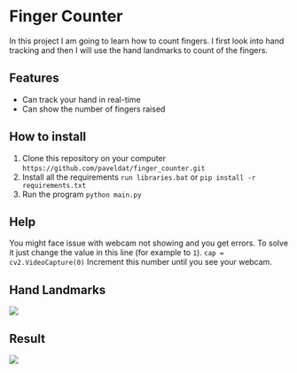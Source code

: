 # Finger Counter
In this project I am going to learn how to count fingers. 
I first look into hand tracking and then I will use the hand landmarks to count of the fingers.

## Features
* Can track your hand in real-time
* Can show the number of fingers raised

## How to install
1. Clone this repository on your computer
`https://github.com/paveldat/finger_counter.git`
2. Install all the requirements
`run libraries.bat` or
`pip install -r requirements.txt`
3. Run the program
`python main.py`

## Help
You might face issue with webcam not showing and you get errors.
To solve it just change the value in this line (for example to `1`).
`cap = cv2.VideoCapture(0)`
Increment this number until you see your webcam.

## Hand Landmarks
<img src="https://github.com/paveldat/gesture_volume_control/blob/main/img/HandLandmarks.png">

## Result
<img src="https://github.com/paveldat/finger_counter/blob/main/img/result.gif">
